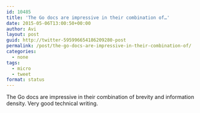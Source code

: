 ```yaml
---
id: 10485
title: 'The Go docs are impressive in their combination of…'
date: 2015-05-06T13:00:50+00:00
author: Avi
layout: post
guid: http://twitter-595996654186209280-post
permalink: /post/the-go-docs-are-impressive-in-their-combination-of/
categories:
  - none
tags:
  - micro
  - tweet
format: status
---
```

The Go docs are impressive in their combination of brevity and information density. Very good technical writing.